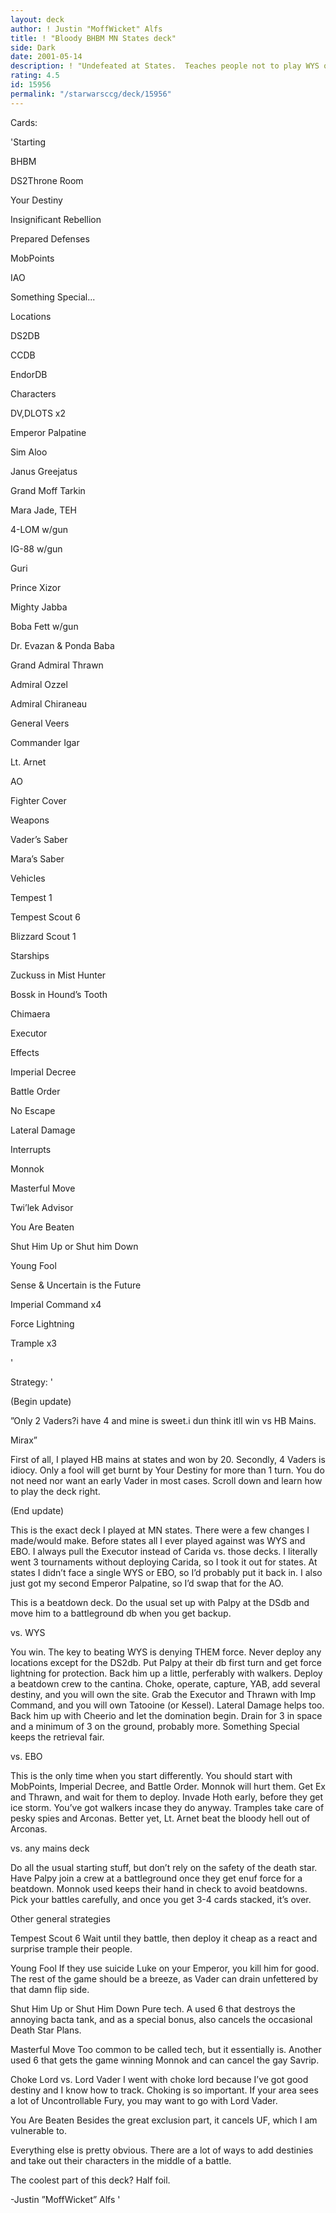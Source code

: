 ```yaml
---
layout: deck
author: ! Justin "MoffWicket" Alfs
title: ! "Bloody BHBM MN States deck"
side: Dark
date: 2001-05-14
description: ! "Undefeated at States.  Teaches people not to play WYS or EBOX."
rating: 4.5
id: 15956
permalink: "/starwarsccg/deck/15956"
---
```

Cards: 

'Starting

BHBM

DS2Throne Room

Your Destiny

Insignificant Rebellion

Prepared Defenses

MobPoints

IAO

Something Special...


Locations

DS2DB

CCDB

EndorDB


Characters

DV,DLOTS x2

Emperor Palpatine

Sim Aloo

Janus Greejatus

Grand Moff Tarkin

Mara Jade, TEH

4-LOM w/gun

IG-88 w/gun

Guri

Prince Xizor

Mighty Jabba

Boba Fett w/gun

Dr. Evazan & Ponda Baba

Grand Admiral Thrawn

Admiral Ozzel

Admiral Chiraneau

General Veers

Commander Igar

Lt. Arnet


AO

Fighter Cover


Weapons

Vader’s Saber

Mara’s Saber


Vehicles

Tempest 1

Tempest Scout 6

Blizzard Scout 1


Starships

Zuckuss in Mist Hunter

Bossk in Hound’s Tooth

Chimaera

Executor


Effects

Imperial Decree

Battle Order

No Escape

Lateral Damage


Interrupts

Monnok

Masterful Move

Twi’lek Advisor

You Are Beaten

Shut Him Up or Shut him Down

Young Fool

Sense & Uncertain is the Future

Imperial Command x4

Force Lightning

Trample x3




'

Strategy: '

(Begin update)

”Only 2 Vaders?i have 4 and mine is sweet.i dun think itll win vs HB Mains.  

  Mirax”

First of all, I played HB mains at states and won by 20.  Secondly, 4 Vaders is idiocy.  Only a fool will get burnt by Your Destiny for more than 1 turn.  You do not need nor want an early Vader in most cases.  Scroll down and learn how to play the deck right.

(End update)


This is the exact deck I played at MN states.  There were a few changes I made/would make.  Before states all I ever played against was WYS and EBO.  I always pull the Executor instead of Carida vs. those decks.  I literally went 3 tournaments without deploying Carida, so I took it out for states.  At states I didn’t face a single WYS or EBO, so I’d probably put it back in.  I also just got my second Emperor Palpatine, so I’d swap that for the AO.


This is a beatdown deck.  Do the usual set up with Palpy at the DSdb and move him to a battleground db when you get backup.


vs. WYS

You win.  The key to beating WYS is denying THEM force.  Never deploy any locations except for the DS2db.  Put Palpy at their db first turn and get force lightning for protection.  Back him up a little, perferably with walkers.  Deploy a beatdown crew to the cantina.  Choke, operate, capture, YAB, add several destiny, and you will own the site.  Grab the Executor and Thrawn with Imp Command, and you will own Tatooine (or Kessel).  Lateral Damage helps too.  Back him up with Cheerio and let the domination begin.  Drain for 3 in space and a minimum of 3 on the ground, probably more.  Something Special keeps the retrieval fair.


vs. EBO

This is the only time when you start differently.  You should start with MobPoints, Imperial Decree, and Battle Order.  Monnok will hurt them.  Get Ex and Thrawn, and wait for them to deploy.  Invade Hoth early, before they get ice storm.  You’ve got walkers incase they do anyway.  Tramples take care of pesky spies and Arconas.  Better yet, Lt. Arnet beat the bloody hell out of Arconas.


vs. any mains deck

Do all the usual starting stuff, but don’t rely on the safety of the death star.  Have Palpy join a crew at a battleground once they get enuf force for a beatdown.  Monnok used keeps their hand in check to avoid beatdowns.  Pick your battles carefully, and once you get 3-4 cards stacked, it’s over.


Other general strategies


Tempest Scout 6 Wait until they battle, then deploy it cheap as a react and surprise trample their people. 


Young Fool If they use suicide Luke on your Emperor, you kill him for good.  The rest of the game should be a breeze, as Vader can drain unfettered by that damn flip side.


Shut Him Up or Shut Him Down Pure tech.  A used 6 that destroys the annoying bacta tank, and as a special bonus, also cancels the occasional Death Star Plans.


Masterful Move Too common to be called tech, but it essentially is.  Another used 6 that gets the game winning Monnok and can cancel the gay Savrip.


Choke Lord vs. Lord Vader I went with choke lord because I’ve got good destiny and I know how to track.  Choking is so important.  If your area sees a lot of Uncontrollable Fury, you may want to go with Lord Vader.


You Are Beaten Besides the great exclusion part, it cancels UF, which I am vulnerable to.


Everything else is pretty obvious.  There are a lot of ways to add destinies and take out their characters in the middle of a battle.


The coolest part of this deck?  Half foil.


-Justin ”MoffWicket” Alfs  '

